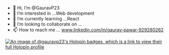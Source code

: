 - 👋 Hi, I’m @GauravP23
- 👀 I’m interested in ...Web development
- 🌱 I’m currently learning ...React
- 💞️ I’m looking to collaborate on ...
- 📫 How to reach me ... www.linkedin.com/in/gaurav-pawar-929280262

<!---
GauravP23/GauravP23 is a ✨ special ✨ repository because its `README.md` (this file) appears on your GitHub profile.
You can click the Preview link to take a look at your changes.
--->

[![An image of @gauravp23's Holopin badges, which is a link to view their full Holopin profile](https://holopin.me/gauravp23)](https://holopin.io/@gauravp23)
